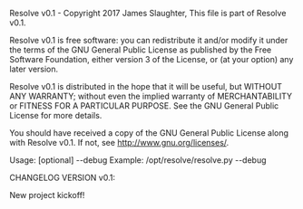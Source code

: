 Resolve v0.1 - Copyright 2017 James Slaughter,
This file is part of Resolve v0.1.

Resolve v0.1 is free software: you can redistribute it and/or modify
it under the terms of the GNU General Public License as published by
the Free Software Foundation, either version 3 of the License, or
(at your option) any later version.

Resolve v0.1 is distributed in the hope that it will be useful,
but WITHOUT ANY WARRANTY; without even the implied warranty of
MERCHANTABILITY or FITNESS FOR A PARTICULAR PURPOSE.  See the
GNU General Public License for more details.

You should have received a copy of the GNU General Public License
along with Resolve v0.1.  If not, see <http://www.gnu.org/licenses/>.


Usage: [optional] --debug 
Example: /opt/resolve/resolve.py --debug


CHANGELOG VERSION v0.1:

New project kickoff!  
